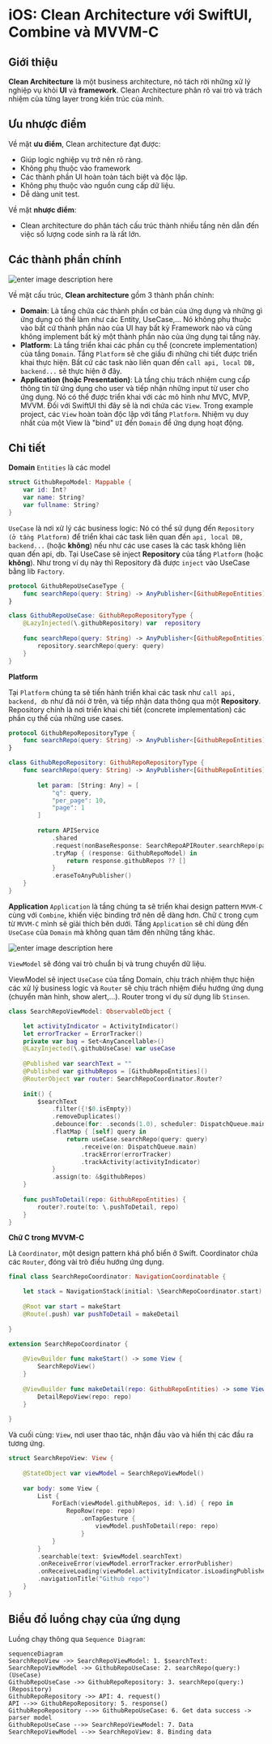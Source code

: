 
# iOS: Clean Architecture với SwiftUI, Combine và MVVM-C

## Giới thiệu
**Clean Architecture** là một business architecture, nó tách rời những xử lý nghiệp vụ khỏi **UI** và **framework**. Clean Architecture phân rõ vai trò và trách nhiệm của từng layer trong kiến trúc của mình.

## Ưu nhược điểm
Về mặt **ưu điểm**, Clean architecture đạt được:
-   Giúp logic nghiệp vụ trở nên rõ ràng.
-   Không phụ thuộc vào framework
-   Các thành phần UI hoàn toàn tách biệt và độc lập.
-   Không phụ thuộc vào nguồn cung cấp dữ liệu.
-   Dễ dàng unit test.

Về mặt **nhược điểm**:
-   Clean architecture do phân tách cấu trúc thành nhiều tầng nên dẫn đến việc số lượng code sinh ra là rất lớn.

## Các thành phần chính
![enter image description here](https://raw.githubusercontent.com/sergdort/CleanArchitectureRxSwift/master/Architecture/Modules.png)

Về mặt cấu trúc,  **Clean architecture**  gồm 3 thành phần chính:

-   **Domain**: Là tầng chứa các thành phần cơ bản của ứng dụng và những gì ứng dụng có thể làm như các Entity, UseCase,... Nó không phụ thuộc vào bất cứ thành phần nào của UI hay bất kỳ Framework nào và cũng không implement bất kỳ một thành phần nào của ứng dụng tại tầng này.
-   **Platform**: Là tầng triển khai các phần cụ thể (concrete implementation) của tầng `Domain`. Tầng `Platform` sẽ che giấu đi những chi tiết được triển khai thực hiện. Bất cứ các task nào liên quan đến `call api, local DB, backend...` sẽ thực hiện ở đây.
-   **Application (hoặc Presentation)**: Là tầng chịu trách nhiệm cung cấp thông tin từ ứng dụng cho user và tiếp nhận những input từ user cho ứng dụng. Nó có thể được triển khai với các mô hình như MVC, MVP, MVVM. Đối với SwiftUI thì đây sẽ là nơi chứa các `View`. Trong example project, các `View` hoàn toàn độc lập với tầng `Platform`. Nhiệm vụ duy nhất của một View là "bind" `UI` đến `Domain` để ứng dụng hoạt động.

## Chi tiết
**Domain**
`Entities` là các model
```swift
struct GithubRepoModel: Mappable {
    var id: Int?
    var name: String?
    var fullname: String?
}
```

`UseCase` là nơi xử lý các business logic: Nó có thể sử dụng đến `Repository (ở tầng Platform)` để triển khai các task liên quan đến `api, local DB, backend...` (hoặc **không**) nếu như các use cases là các task không liên quan đến api, db. Tại UseCase sẽ inject **Repository** của tầng `Platform` (hoặc **không**). Như trong ví dụ này thì Repository đã được `inject` vào UseCase bằng lib `Factory`.

```swift
protocol GithubRepoUseCaseType {
    func searchRepo(query: String) -> AnyPublisher<[GithubRepoEntities], Error>
}

class GithubRepoUseCase: GithubRepoRepositoryType {
    @LazyInjected(\.githubRepository) var  repository
    
    func searchRepo(query: String) -> AnyPublisher<[GithubRepoEntities], Error> {
        repository.searchRepo(query: query)
    }
}
```
**Platform**

Tại `Platform` chúng ta sẽ tiến hành triển khai các task như `call api, backend, db` như đã nói ở trên, và tiếp nhận data thông qua một **Repository**. Repository chính là nơi triển khai chi tiết (concrete implementation) các phần cụ thể của những use cases.

```swift
protocol GithubRepoRepositoryType {
    func searchRepo(query: String) -> AnyPublisher<[GithubRepoEntities], Error>
}

class GithubRepoRepository: GithubRepoRepositoryType {
    func searchRepo(query: String) -> AnyPublisher<[GithubRepoEntities], Error> {
    
        let param: [String: Any] = [
            "q": query,
            "per_page": 10,
            "page": 1
        ]
        
        return APIService
            .shared
            .request(nonBaseResponse: SearchRepoAPIRouter.searchRepo(param: param))
            .tryMap { (response: GithubRepoModel) in
                return response.githubRepos ?? []
            }
            .eraseToAnyPublisher()
    }
}
```
**Application**
`Application` là tầng chúng ta sẽ triển khai design pattern `MVVM-C` cùng với `Combine`, khiến việc binding trở nên dễ dàng hơn. Chữ `C` trong cụm từ `MVVM-C` mình sẽ giải thích bên dưới. Tầng `Application` sẽ chỉ dùng đến `UseCase` của `Domain` mà không quan tâm đến những tầng khác.

![enter image description here](https://github.com/sergdort/CleanArchitectureRxSwift/blob/master/Architecture/MVVMPattern.png?raw=true)

`ViewModel`  sẽ đóng vai trò chuẩn bị và trung chuyển dữ liệu.

ViewModel sẽ inject `UseCase` của tầng Domain, chịu trách nhiệm thực hiện các xử lý business logic và `Router` sẽ chịu trách nhiệm điều hướng ứng dụng (chuyển màn hình, show alert,...). Router trong ví dụ sử dụng lib `Stinsen`.

```swift
class SearchRepoViewModel: ObservableObject {

    let activityIndicator = ActivityIndicator()
    let errorTracker = ErrorTracker()
    private var bag = Set<AnyCancellable>()
    @LazyInjected(\.githubUseCase) var useCase
    
    @Published var searchText = ""
    @Published var githubRepos = [GithubRepoEntities]()
    @RouterObject var router: SearchRepoCoordinator.Router?
    
    init() {
        $searchText
            .filter({!$0.isEmpty})
            .removeDuplicates()
            .debounce(for: .seconds(1.0), scheduler: DispatchQueue.main)
            .flatMap { [self] query in
                return useCase.searchRepo(query: query)
	                .receive(on: DispatchQueue.main)
                    .trackError(errorTracker)
                    .trackActivity(activityIndicator)
            }
            .assign(to: &$githubRepos)
    }
    
    func pushToDetail(repo: GithubRepoEntities) {
        router?.route(to: \.pushToDetail, repo)
    }
}

```
**Chữ C trong MVVM-C**

Là `Coordinator`, một design pattern khá phổ biển ở Swift. Coordinator chứa các `Router`, đóng vài trò điều hướng ứng dụng. 

```swift
final class SearchRepoCoordinator: NavigationCoordinatable {

    let stack = NavigationStack(initial: \SearchRepoCoordinator.start)
    
    @Root var start = makeStart
    @Route(.push) var pushToDetail = makeDetail
    
}

extension SearchRepoCoordinator {
    
    @ViewBuilder func makeStart() -> some View {
        SearchRepoView()
    }
    
    @ViewBuilder func makeDetail(repo: GithubRepoEntities) -> some View {
        DetailRepoView(repo: repo)
    }
    
}
```

Và cuối cùng: `View`, nơi user thao tác, nhận đầu vào và hiển thị các đầu ra tương ứng.

```swift
struct SearchRepoView: View {
    
    @StateObject var viewModel = SearchRepoViewModel()
    
    var body: some View {
        List {
            ForEach(viewModel.githubRepos, id: \.id) { repo in
                RepoRow(repo: repo)
                    .onTapGesture {
                        viewModel.pushToDetail(repo: repo)
                    }
            }
        }
        .searchable(text: $viewModel.searchText)
        .onReceiveError(viewModel.errorTracker.errorPublisher)
        .onReceiveLoading(viewModel.activityIndicator.isLoadingPublisher)
        .navigationTitle("Github repo")
    }
}
```


## Biểu đồ luồng chạy của ứng dụng

Luồng chạy thông qua `Sequence Diagram`:
```mermaid
sequenceDiagram
SearchRepoView ->> SearchRepoViewModel: 1. $searchText:
SearchRepoViewModel ->> GithubRepoUseCase: 2. searchRepo(query:) (UseCase)
GithubRepoUseCase ->> GithubRepoRepository: 3. searchRepo(query:) (Repository)
GithubRepoRepository ->> API: 4. request()
API -->> GithubRepoRepository: 5. response()
GithubRepoRepository -->> GithubRepoUseCase: 6. Get data success -> parser model
GithubRepoUseCase -->> SearchRepoViewModel: 7. Data
SearchRepoViewModel -->> SearchRepoView: 8. Binding data
```
